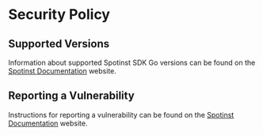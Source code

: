 # Security Policy

## Supported Versions
Information about supported Spotinst SDK Go versions can be found on the [Spotinst Documentation](https://api.spotinst.com/) website.

## Reporting a Vulnerability

Instructions for reporting a vulnerability can be found on the [Spotinst Documentation](https://api.spotinst.com/) website.

[Spotinst Security Policy]: https://spotinst.com/security-policy/
